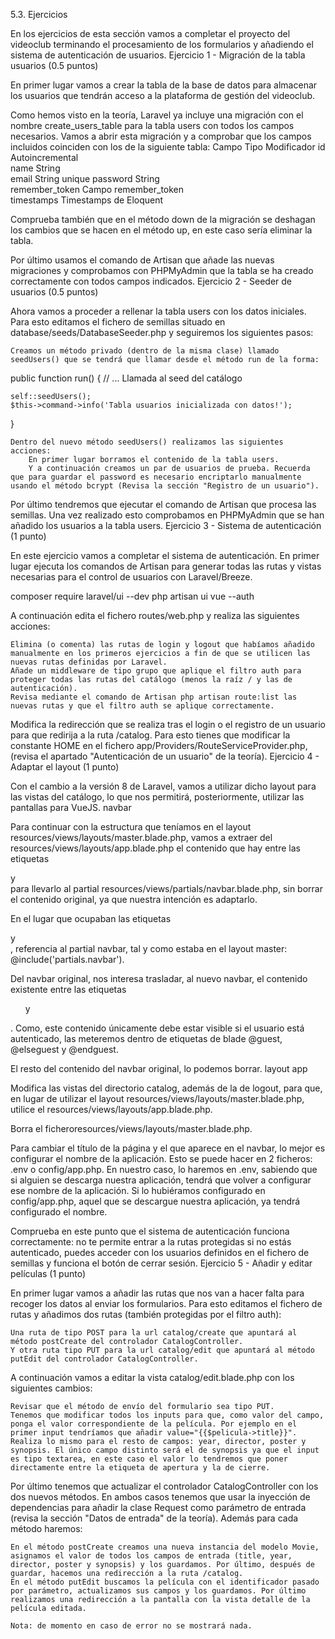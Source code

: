 5.3. Ejercicios

En los ejercicios de esta sección vamos a completar el proyecto del videoclub terminando el procesamiento de los formularios y añadiendo el sistema de autenticación de usuarios.
Ejercicio 1 - Migración de la tabla usuarios (0.5 puntos)

En primer lugar vamos a crear la tabla de la base de datos para almacenar los usuarios que tendrán acceso a la plataforma de gestión del videoclub.

Como hemos visto en la teoría, Laravel ya incluye una migración con el nombre create_users_table para la tabla users con todos los campos necesarios. Vamos a abrir esta migración y a comprobar que los campos incluidos coinciden con los de la siguiente tabla:
Campo	Tipo	Modificador
id 	Autoincremental 	
name 	String 	
email 	String 	unique
password 	String 	
remember_token 	Campo remember_token 	
timestamps 	Timestamps de Eloquent 	 

Comprueba también que en el método down de la migración se deshagan los cambios que se hacen en el método up, en este caso sería eliminar la tabla.

Por último usamos el comando de Artisan que añade las nuevas migraciones y comprobamos con PHPMyAdmin que la tabla se ha creado correctamente con todos campos indicados.
Ejercicio 2 - Seeder de usuarios (0.5 puntos)

Ahora vamos a proceder a rellenar la tabla users con los datos iniciales. Para esto editamos el fichero de semillas situado en database/seeds/DatabaseSeeder.php y seguiremos los siguientes pasos:

    Creamos un método privado (dentro de la misma clase) llamado seedUsers() que se tendrá que llamar desde el método run de la forma:

public function run() {
    // ... Llamada al seed del catálogo

    self::seedUsers();
    $this->command->info('Tabla usuarios inicializada con datos!');
}

    Dentro del nuevo método seedUsers() realizamos las siguientes acciones:
        En primer lugar borramos el contenido de la tabla users.
        Y a continuación creamos un par de usuarios de prueba. Recuerda que para guardar el password es necesario encriptarlo manualmente usando el método bcrypt (Revisa la sección "Registro de un usuario").

Por último tendremos que ejecutar el comando de Artisan que procesa las semillas. Una vez realizado esto comprobamos en PHPMyAdmin que se han añadido los usuarios a la tabla users.
Ejercicio 3 - Sistema de autenticación (1 punto)

En este ejercicio vamos a completar el sistema de autenticación. En primer lugar ejecuta los comandos de Artisan para generar todas las rutas y vistas necesarias para el control de usuarios con Laravel/Breeze.

composer require laravel/ui --dev
php artisan ui vue --auth

A continuación edita el fichero routes/web.php y realiza las siguientes acciones:

    Elimina (o comenta) las rutas de login y logout que habíamos añadido manualmente en los primeros ejercicios a fin de que se utilicen las nuevas rutas definidas por Laravel.
    Añade un middleware de tipo grupo que aplique el filtro auth para proteger todas las rutas del catálogo (menos la raíz / y las de autenticación).
    Revisa mediante el comando de Artisan php artisan route:list las nuevas rutas y que el filtro auth se aplique correctamente.

Modifica la redirección que se realiza tras el login o el registro de un usuario para que redirija a la ruta /catalog. Para esto tienes que modificar la constante HOME en el fichero app/Providers/RouteServiceProvider.php, (revisa el apartado "Autenticación de un usuario" de la teoría).
Ejercicio 4 - Adaptar el layout (1 punto)

Con el cambio a la versión 8 de Laravel, vamos a utilizar dicho layout para las vistas del catálogo, lo que nos permitirá, posteriormente, utilizar las pantallas para VueJS.
navbar

Para continuar con la estructura que teníamos en el layout resources/views/layouts/master.blade.php, vamos a extraer del resources/views/layouts/app.blade.php el contenido que hay entre las etiquetas <nav> y </nav> para llevarlo al partial resources/views/partials/navbar.blade.php, sin borrar el contenido original, ya que nuestra intención es adaptarlo.

En el lugar que ocupaban las etiquetas <nav> y </nav>, referencia al partial navbar, tal y como estaba en el layout master: @include('partials.navbar').

Del navbar original, nos interesa trasladar, al nuevo navbar, el contenido existente entre las etiquetas <ul class="navbar-nav mr-auto"> y </ul>. Como, este contenido únicamente debe estar visible si el usuario está autenticado, las meteremos dentro de etiquetas de blade @guest, @elseguest y @endguest.

El resto del contenido del navbar original, lo podemos borrar.
layout app

Modifica las vistas del directorio catalog, además de la de logout, para que, en lugar de utilizar el layout resources/views/layouts/master.blade.php, utilice el resources/views/layouts/app.blade.php.

Borra el ficheroresources/views/layouts/master.blade.php.

Para cambiar el título de la página y el que aparece en el navbar, lo mejor es configurar el nombre de la aplicación. Esto se puede hacer en 2 ficheros: .env o config/app.php. En nuestro caso, lo haremos en .env, sabiendo que si alguien se descarga nuestra aplicación, tendrá que volver a configurar ese nombre de la aplicación. Si lo hubiéramos configurado en config/app.php, aquel que se descargue nuestra aplicación, ya tendrá configurado el nombre.

Comprueba en este punto que el sistema de autenticación funciona correctamente: no te permite entrar a la rutas protegidas si no estás autenticado, puedes acceder con los usuarios definidos en el fichero de semillas y funciona el botón de cerrar sesión.
Ejercicio 5 - Añadir y editar películas (1 punto)

En primer lugar vamos a añadir las rutas que nos van a hacer falta para recoger los datos al enviar los formularios. Para esto editamos el fichero de rutas y añadimos dos rutas (también protegidas por el filtro auth):

    Una ruta de tipo POST para la url catalog/create que apuntará al método postCreate del controlador CatalogController.
    Y otra ruta tipo PUT para la url catalog/edit que apuntará al método putEdit del controlador CatalogController.

A continuación vamos a editar la vista catalog/edit.blade.php con los siguientes cambios:

    Revisar que el método de envío del formulario sea tipo PUT.
    Tenemos que modificar todos los inputs para que, como valor del campo, ponga el valor correspondiente de la película. Por ejemplo en el primer input tendríamos que añadir value="{{$pelicula->title}}". Realiza lo mismo para el resto de campos: year, director, poster y synopsis. El único campo distinto será el de synopsis ya que el input es tipo textarea, en este caso el valor lo tendremos que poner directamente entre la etiqueta de apertura y la de cierre.

Por último tenemos que actualizar el controlador CatalogController con los dos nuevos métodos. En ambos casos tenemos que usar la inyección de dependencias para añadir la clase Request como parámetro de entrada (revisa la sección "Datos de entrada" de la teoría). Además para cada método haremos:

    En el método postCreate creamos una nueva instancia del modelo Movie, asignamos el valor de todos los campos de entrada (title, year, director, poster y synopsis) y los guardamos. Por último, después de guardar, hacemos una redirección a la ruta /catalog.
    En el método putEdit buscamos la película con el identificador pasado por parámetro, actualizamos sus campos y los guardamos. Por último realizamos una redirección a la pantalla con la vista detalle de la película editada.

    Nota: de momento en caso de error no se mostrará nada.

